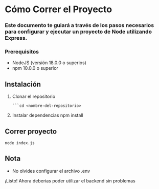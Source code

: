 # Cómo Correr el Proyecto

### Este documento te guiará a través de los pasos necesarios para configurar y ejecutar un proyecto de Node utilizando Express.
### Prerequisitos
- NodeJS (versión 18.0.0 o superios)
- npm 10.0.0 o superior

## Instalación
1. Clonar el repositorio
    ```git clone <URL-del-repositorio>
    ```cd <nombre-del-repositorio>

2. Instalar dependencias
    npm install

## Correr proyecto
    node index.js

## Nota
- No olvides configurar el archivo .env

¡Listo! Ahora deberias poder utilizar el backend sin problemas